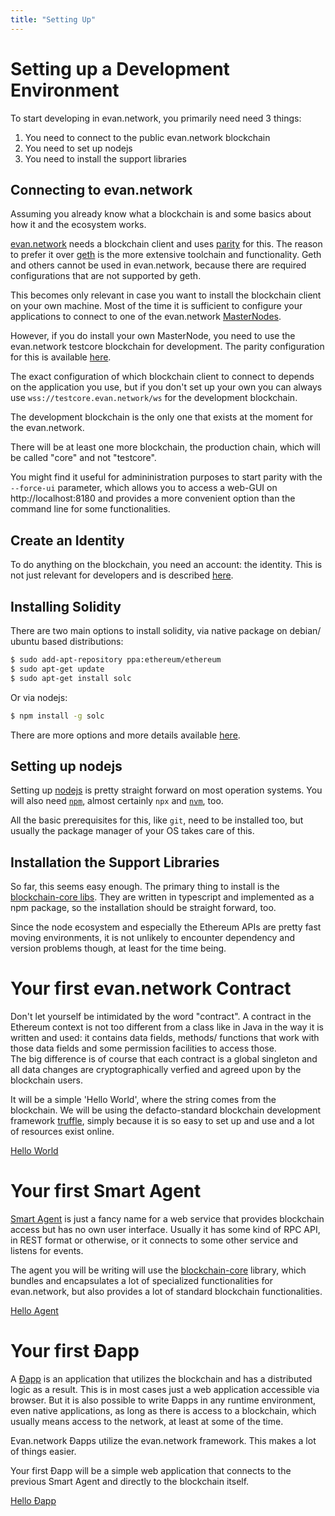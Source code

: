 ```yaml
---
title: "Setting Up"
---
```


# Setting up a Development Environment
To start developing in evan.network, you primarily need need 3 things:

1. You need to connect to the public evan.network blockchain
2. You need to set up nodejs
3. You need to install the support libraries

## Connecting to evan.network

Assuming you already know what a blockchain is and some basics about how it and the ecosystem works.

[evan.network](https://evan.network/) needs a blockchain client and uses [parity](https://www.parity.io/) for this.
The reason to prefer it over [geth](https://geth.ethereum.org/) is the more extensive toolchain and functionality. Geth and others cannot be used in evan.network, because there are required configurations that are not supported by geth.

This becomes only relevant in case you want to install the blockchain client on your own machine. Most of the time it is sufficient to configure your applications to connect to one of the evan.network [MasterNodes](/doc/masternodes).

However, if you do install your own MasterNode, you need to use the evan.network testcore blockchain for development. The parity configuration for this is available [here](https://github.com/evannetwork/testcore-config).

The exact configuration of which blockchain client to connect to depends on the application you use, but if you don't set up your own you can always use `wss://testcore.evan.network/ws` for the development blockchain.

The development blockchain is the only one that exists at the moment for the evan.network.

There will be at least one more blockchain, the production chain, which will be called "core" and not "testcore".

You might find it useful for admininistration purposes to start parity with the `--force-ui` parameter, which allows you to access a web-GUI on http://localhost:8180 and provides a more convenient option than the command line for some functionalities.


## Create an Identity
To do anything on the blockchain, you need an account: the identity. This is not just relevant for developers and is described [here](/tutorial/create-identity).

## Installing Solidity

There are two main options to install solidity, via native package on debian/ ubuntu based distributions:

```sh
$ sudo add-apt-repository ppa:ethereum/ethereum
$ sudo apt-get update
$ sudo apt-get install solc
```

Or via nodejs:

```sh
$ npm install -g solc
```

There are more options and more details available [here](https://solidity.readthedocs.io/en/v0.4.23/installing-solidity.html).

## Setting up nodejs

Setting up [nodejs](https://nodejs.org/en/) is pretty straight forward on most operation systems.
You will also need [`npm`](https://www.npmjs.com/), almost certainly `npx` and [`nvm`](https://github.com/creationix/nvm/blob/master/README.md), too.

All the basic prerequisites for this, like `git`, need to be installed too, but usually the package manager of your OS takes care of this.

## Installation the Support Libraries

So far, this seems easy enough. The primary thing to install is the [blockchain-core libs](https://github.com/evannetwork/blockchain-core). They are written in typescript and implemented as a npm package, so the installation should be straight forward, too.

Since the node ecosystem and especially the Ethereum APIs are pretty fast moving environments, it is not unlikely to encounter dependency and version problems though, at least for the time being.

# Your first evan.network Contract

Don't let yourself be intimidated by the word "contract". A contract in the Ethereum context is not too different from a class like in Java in the way it is written and used: it contains data fields, methods/ functions that work with those data fields and some permission facilities to access those.  
The big difference is of course that each contract is a global singleton and all data changes are cryptographically verfied and agreed upon by the blockchain users.

It will be a simple 'Hello World', where the string comes from the blockchain.
We will be using the defacto-standard blockchain development framework [truffle](http://truffleframework.com), simply because it is so easy to set up and use and a lot of resources exist online.

[Hello World](/dev/hello-world)


# Your first Smart Agent

[Smart Agent](/doc/smart-agents) is just a fancy name for a web service that provides blockchain access but has no own user interface. Usually it has some kind of RPC API, in REST format or otherwise, or it connects to some other service and listens for events.

The agent you will be writing will use the [blockchain-core](https://github.com/evannetwork/blockchain-core) library, which bundles and encapsulates a lot of specialized functionalities for evan.network, but also provides a lot of standard blockchain functionalities.

[Hello Agent](/dev/hello-agent)

# Your first Ðapp

A [Ðapp](/dev/dapps) is an application that utilizes the blockchain and has a distributed logic as a result. This is in most cases just a web application accessible via browser. But it is also possible to write Ðapps in any runtime environment, even native applications, as long as there is access to a blockchain, which usually means access to the network, at least at some of the time.

Evan.network Ðapps utilize the evan.network framework. This makes a lot of things easier.

Your first Ðapp will be a simple web application that connects to the previous Smart Agent and directly to the blockchain itself.

[Hello Ðapp](/dev/hello-dapp)
